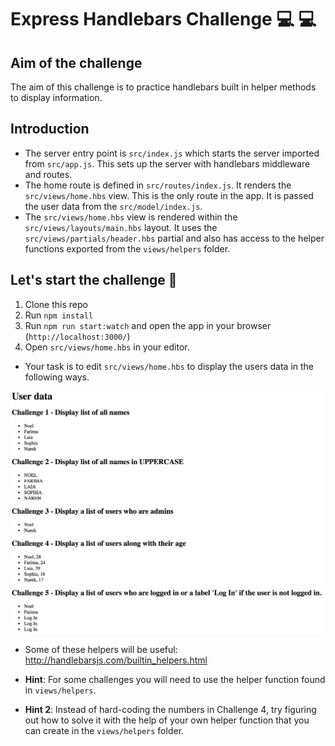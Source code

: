 # Express Handlebars Challenge 💻 💻

## Aim of the challenge

The aim of this challenge is to practice handlebars built in helper methods to display information.

## Introduction

- The server entry point is `src/index.js` which starts the server imported from `src/app.js`. This sets up the server with handlebars middleware and routes.
- The home route is defined in `src/routes/index.js`. It renders the `src/views/home.hbs` view. This is the only route in the app. It is passed the user data from the `src/model/index.js`.
- The `src/views/home.hbs` view is rendered within the `src/views/layouts/main.hbs` layout. It uses the `src/views/partials/header.hbs` partial and also has access to the helper functions exported from the `views/helpers` folder.

## Let's start the challenge :rocket:

1. Clone this repo
2. Run `npm install`
3. Run `npm run start:watch` and open the app in your browser (`http://localhost:3000/`)
4. Open `src/views/home.hbs` in your editor.


- Your task is to edit `src/views/home.hbs` to display the users data in the following ways.

![solution](./images/tasks.png)

- Some of these helpers will be useful: http://handlebarsjs.com/builtin_helpers.html

- **Hint**: For some challenges you will need to use the helper function found in `views/helpers`.

- **Hint 2**: Instead of hard-coding the numbers in Challenge 4, try figuring out how to solve it with the help of your own helper function that you can create in the `views/helpers` folder.
